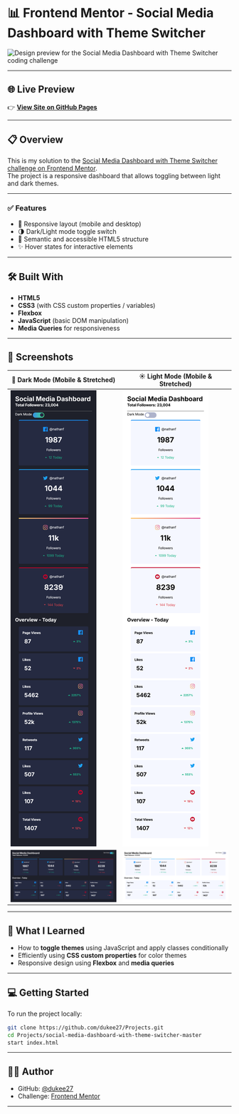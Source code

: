 # 📊 Frontend Mentor - Social Media Dashboard with Theme Switcher

![Design preview for the Social Media Dashboard with Theme Switcher coding challenge](./images/screenshots/light_mode_stretched.png)

---

## 🌐 Live Preview

👉 [**View Site on GitHub Pages**](https://dukee27.github.io/Projects/social-media-dashboard-with-theme-switcher-master/index.html)

---

## 📋 Overview

This is my solution to the [Social Media Dashboard with Theme Switcher challenge on Frontend Mentor](https://www.frontendmentor.io/challenges/social-media-dashboard-with-theme-switcher-C8shhU).  
The project is a responsive dashboard that allows toggling between light and dark themes.

---

### ✅ Features

- 🔁 Responsive layout (mobile and desktop)
- 🌗 Dark/Light mode toggle switch
- 🧱 Semantic and accessible HTML5 structure
- ✨ Hover states for interactive elements

---

## 🛠️ Built With

- **HTML5**
- **CSS3** (with CSS custom properties / variables)
- **Flexbox**
- **JavaScript** (basic DOM manipulation)
- **Media Queries** for responsiveness

---

## 📸 Screenshots

| 🌙 Dark Mode (Mobile & Stretched) | ☀️ Light Mode (Mobile & Stretched) |
|----------------------------------|-----------------------------------|
| ![](./screenshots/dark_mode_mobile_view.png) | ![](./screenshots/light_mode_mobile_view.png) |
| ![](./screenshots/dark_mode_stretched.png)   | ![](./screenshots/light_mode_stretched.png)   |

---

## 🧠 What I Learned

- How to **toggle themes** using JavaScript and apply classes conditionally
- Efficiently using **CSS custom properties** for color themes
- Responsive design using **Flexbox** and **media queries**

---

## 💻 Getting Started

To run the project locally:

```bash
git clone https://github.com/dukee27/Projects.git
cd Projects/social-media-dashboard-with-theme-switcher-master
start index.html
```

---

## 👨‍💻 Author

- GitHub: [@dukee27](https://github.com/dukee27)
- Challenge: [Frontend Mentor](https://www.frontendmentor.io)

---